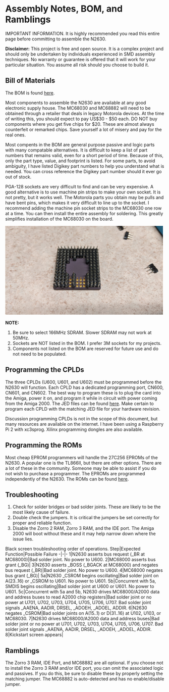 # Assembly Notes, BOM, and Ramblings

IMPORTANT INFORMATION. It is highly recommended you read this entire page before committing to assemble the N2630.

**Disclaimer:** This project is free and open source. It is a complex project and should only be undertaken by individuals experienced in SMD assembly techniques. No warranty or guarantee is offered that it will work for your particular situation. You assume all risk should you choose to build it.

## Bill of Materials  

The BOM is found [here](/N2630-REV30-BOM.csv).

Most components to assemble the N2630 are available at any good electronic supply house. The MC68030 and MC68882 will need to be obtained through a retailer that deals in legacy Motorola devices. At the time of writing this, you should expect to pay US$30 - $50 each. DO NOT buy components where you get five chips for $20. These are almost always counterfeit or remarked chips. Save yourself a lot of misery and pay for the real ones.

Most compents in the BOM are general purpose passive and logic parts with many compatable alternatives. It is difficult to keep a list of part numbers that remains valid, even for a short period of time. Because of this, only the part type, value, and footprint is listed. For some parts, to avoid ambiguity, I have listed Digikey part numbers to help you understand what is needed. You can cross reference the Digikey part number should it ever go out of stock.

PGA-128 sockets are very difficult to find and can be very expensive. A good alternative is to use machine pin strips to make your own socket. It is not pretty, but it works well. The Motorola parts you obtain may be pulls and have bent pins, which makes it very difficult to line up to the socket. I recommend adding the machine pin socket strips to the MC68030 one row at a time. You can then install the entire assembly for soldering. This greatly simplifies installation of the MC68030 on the board.

<img src="/Images/68030pins.jpg" width="500">

**NOTE:** 

1) Be sure to select 166MHz SDRAM. Slower SDRAM may not work at 50MHz.
2) Sockets are NOT listed in the BOM. I prefer 3M sockets for my projects.
3) Components not listed on the BOM are reserved for future use and do not need to be populated.

## Programming the CPLDs
The three CPLDs (U600, U601, and U602) must be programmed before the N2630 will function. Each CPLD has a dedicated programming port, CN600, CN601, and CN602. The best way to program these is to plug the card into the Amiga, power it on, and program it while in circuit with power coming from the Amiga 2000. The JED files can be found [here](/Logic/JED). Make certain to program each CPLD with the matching JED file for your hardware revision. 

Discussion programming CPLDs is not in the scope of this document, but many resources are available on the internet. I have been using a Raspberry Pi 2 with xc3sprog. Xilinx programming dongles are also available.

## Programming the ROMs
Most cheap EPROM programmers will handle the 27C256 EPROMs of the N2630. A popular one is the TL866II, but there are other options. There are a lot of these in the community. Someone may be able to assist if you do not wish to purchase a programmer. The EPROMs are programmed independently of the N2630. The ROMs can be found [here](/ROM/).

## Troubleshooting
1) Check for solder bridges or bad solder joints. These are likely to be the most likely cause of failure.
2) Double check the jumpers. It is critical the jumpers be set correctly for proper and reliable function.
3) Disable the Zorro 2 RAM, Zorro 3 RAM, and the IDE port. The Amiga 2000 will boot without these and it may help narrow down where the issue lies.

Black screen troubleshooting order of operations.
Step|Expected Function|Possible Failure
-|-|-
1|N2630 asserts bus request (_BR at MC68000)|Bad solder joint. No power to U600.
2|MC68000 asserts bus grant (_BG)|
3|N2630 asserts _BOSS (_BGACK at MC68000) and negates bus request (_BR)|Bad solder joint. No power to U600.
4|MC68000 negates bus grant (_BG)|
5a|N2630 _CSROM begins oscillating|Bad solder joint on A(23..16) or _CSROM to U601. No power to U601.
5b|Concurrent with 5a, SMDIS begins oscillating|Bad solder joint at U600 or U601. No power to U601.
5c|Concurrent with 5a and 5b, N2630 drives MC68000/A2000 data and address buses to read A2000 chip registers|Bad solder joint or no power at U701, U702, U703, U704, U705, U706, U707. Bad solder joint signals _AAENA, AADIR, DRSEL, _ADOEH, _ADOEL, ADDIR.
6|N2630 negates _CSROM|Bad solder joints on A(15..1) or D(31..16) at U102, U103, or MC68030.
7|N2630 drives MC68000/A2000 data and address buses|Bad solder joint or no power at U701, U702, U703, U704, U705, U706, U707. Bad solder joint signals _AAENA, AADIR, DRSEL, _ADOEH, _ADOEL, ADDIR.
8|Kickstart screen appears|

## Ramblings
The Zorro 3 RAM, IDE Port, and MC68882 are all optional. If you choose not to install the Zorro 3 RAM and/or IDE port, you can omit the associated logic and passives. If you do this, be sure to disable these by properly setting the matching jumper. The MC68882 is auto-detected and has no enable/disable jumper.
